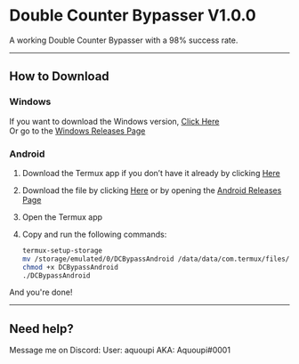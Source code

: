 # Double Counter Bypasser V1.0.0

A working Double Counter Bypasser with a 98% success rate.

---

## How to Download

### Windows
If you want to download the Windows version, [Click Here](https://github.com/AquoupiRblx/DCBypass/releases/download/DCBypassWindows/DCBypassWindows.exe)  
Or go to the [Windows Releases Page](https://github.com/AquoupiRblx/DCBypass/releases/tag/DCBypassWindows)

### Android
1. Download the Termux app if you don’t have it already by clicking [Here](https://github.com/termux/termux-app/releases/download/v0.118.1/termux-app_v0.118.1+github-debug_arm64-v8a.apk)
2. Download the file by clicking [Here](https://github.com/AquoupiRblx/DCBypass/releases/download/DCBypassAndroid/DCBypassAndroid) or by opening the [Android Releases Page](https://github.com/AquoupiRblx/DCBypass/releases/tag/DCBypassAndroid)
3. Open the Termux app
4. Copy and run the following commands:

   ```bash
   termux-setup-storage 
   mv /storage/emulated/0/DCBypassAndroid /data/data/com.termux/files/home
   chmod +x DCBypassAndroid
   ./DCBypassAndroid

And you're done!


---

## Need help?

Message me on Discord:
User: aquoupi
AKA: Aquoupi#0001




